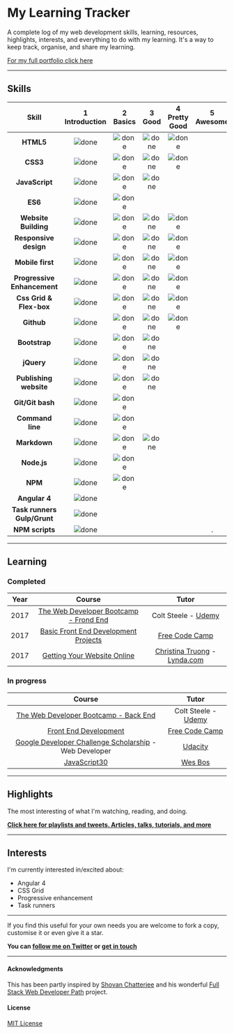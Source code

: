 # My Learning Tracker

A complete log of my web development skills, learning, resources, highlights, interests, and everything to do with my learning. It's a way to keep track, organise, and share my learning.

[For my full portfolio click here](https://syknapse.github.io/Syk-Houdeib/)

----

## Skills

[done]: https://user-images.githubusercontent.com/29199184/32275438-8385f5c0-bf0b-11e7-9406-42265f71e2bd.png

|Skill| 1<br>Introduction | 2<br>Basics | 3<br>Good | 4<br>Pretty Good | 5<br>Awesome |
|:--------:|:---:|:---:|:---:|:---:|:---:|
|**HTML5**| ![done][done] | ![done][done] | ![done][done] | ![done][done] | |
|**CSS3**| ![done][done] | ![done][done] | ![done][done] | ![done][done] | |
|**JavaScript**| ![done][done] | ![done][done] | ![done][done] |  |  |
|**ES6**| ![done][done] | ![done][done] |  |  |  |
|**Website Building**| ![done][done] | ![done][done] | ![done][done] | ![done][done] |  |
|**Responsive design**| ![done][done] | ![done][done] | ![done][done] | ![done][done] |  |
|**Mobile first**| ![done][done] | ![done][done] | ![done][done] | ![done][done] |  |
|**Progressive Enhancement**| ![done][done] | ![done][done] | ![done][done] | ![done][done] |  |
|**Css Grid & Flex-box**| ![done][done] | ![done][done] | ![done][done] | ![done][done] |  |
|**Github**| ![done][done] | ![done][done] | ![done][done] | ![done][done] |  |
|**Bootstrap**| ![done][done] | ![done][done] | ![done][done] |  |  |
|**jQuery**| ![done][done] | ![done][done] | ![done][done] |  |  |
|**Publishing website**| ![done][done] | ![done][done] | ![done][done] |  |  |
|**Git/Git bash**| ![done][done] | ![done][done] |  |  |  |
|**Command line**| ![done][done] | ![done][done] |  |  |  |
|**Markdown**| ![done][done] | ![done][done] | ![done][done] |  |  |
|**Node.js**| ![done][done] | ![done][done] |  |  |  |
|**NPM**| ![done][done] | ![done][done] |  |  |  |
|**Angular 4**| ![done][done] |  |  |  |  |
|**Task runners Gulp/Grunt**| ![done][done] |  |  |  |  |
|**NPM scripts**| ![done][done] |  |  |  | . |


---

## Learning

### Completed

|Year|Course|Tutor|
|:---:|:---:|:---:|
|2017|[The Web Developer Bootcamp - Frond End](https://www.udemy.com/the-web-developer-bootcamp)| Colt Steele - [Udemy](https://www.udemy.com)|
|2017|[Basic Front End Development Projects](https://www.freecodecamp.org/syknapse)|[Free Code Camp](https://www.freecodecamp.org)|
|2017|[Getting Your Website Online](https://www.lynda.com/Web-Development-tutorials/Getting-Your-Website-Online/609031-2.html)|[Christina Truong](https://twitter.com/christinatruong) - [Lynda.com](https://www.lynda.com/)|

### In progress

|Course|Tutor|
|:---:|:---:|
|[The Web Developer Bootcamp - Back End](https://www.udemy.com/the-web-developer-bootcamp)| Colt Steele - [Udemy](https://www.udemy.com)|
|[Front End Development](https://www.freecodecamp.org/syknapse)|[Free Code Camp](https://www.freecodecamp.org)|
|[Google Developer Challenge Scholarship](https://www.udacity.com/google-scholarships) - Web Developer|[Udacity](https://www.udacity.com)|
|[JavaScript30](https://javascript30.com/)|[Wes Bos](https://twitter.com/wesbos)|


---

## Highlights

The most interesting of what I'm watching, reading, and doing.

[**Click here for playlists and tweets. Articles, talks, tutorials, and more**](https://syknapse.github.io/My-Learning-Tracker/)

---

## Interests

I'm currently interested in/excited about:

+ Angular 4
+ CSS Grid
+ Progressive enhancement
+ Task runners



-----

If you find this useful for your own needs you are welcome to fork a copy, customise it or even give it a star. 

**You can [follow me on Twitter](https://twitter.com/Syknapse) or [get in touch](https://syknapse.github.io/Syk-Houdeib/#contact)**

---

#### Acknowledgments 

This has been partly inspired by [Shovan Chatterjee](https://twitter.com/shovan_ch) and his wonderful [Full Stack Web Developer Path](https://github.com/shovanch/fullstack-web-developer-path) project. 

#### License 

[MIT License](https://github.com/Syknapse/My-Learning-Tracker/blob/master/LICENSE)


